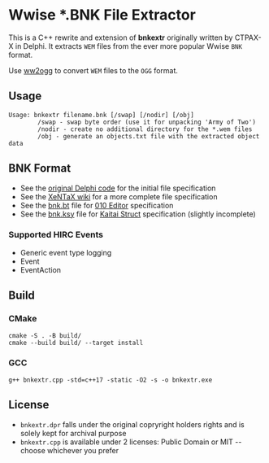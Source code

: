 # Wwise *.BNK File Extractor

This is a C++ rewrite and extension of **bnkextr** originally written by CTPAX-X in Delphi.
It extracts `WEM` files from the ever more popular Wwise `BNK` format.

Use [ww2ogg](https://github.com/hcs64/ww2ogg) to convert `WEM` files to the `OGG` format.

## Usage

```
Usage: bnkextr filename.bnk [/swap] [/nodir] [/obj]
        /swap - swap byte order (use it for unpacking 'Army of Two')
        /nodir - create no additional directory for the *.wem files
        /obj - generate an objects.txt file with the extracted object data
```

## BNK Format

- See the [original Delphi code](bnkextr.dpr) for the initial file specification
- See the [XeNTaX wiki](https://wiki.xentax.com/index.php/Wwise_SoundBank_(*.bnk)) for a more complete file specification
- See the [bnk.bt](bnk.bt) file for [010 Editor](https://www.sweetscape.com/010editor/) specification
- See the [bnk.ksy](bnk.ksy) file for [Kaitai Struct](https://kaitai.io/) specification (slightly incomplete)

### Supported HIRC Events

- Generic event type logging
- Event
- EventAction

## Build

### CMake

```
cmake -S . -B build/
cmake --build build/ --target install
```

### GCC

```
g++ bnkextr.cpp -std=c++17 -static -O2 -s -o bnkextr.exe
```

## License

- `bnkextr.dpr` falls under the original copryright holders rights and is solely kept for archival purpose
- `bnkextr.cpp` is available under 2 licenses: Public Domain or MIT -- choose whichever you prefer